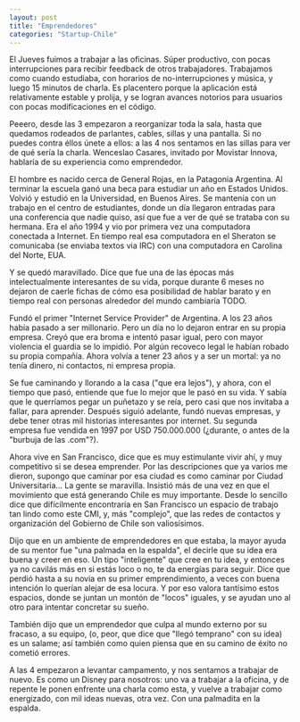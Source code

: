 ```yaml
---
layout: post
title: "Emprendedores"
categories: "Startup-Chile"
---
```


El Jueves fuimos a trabajar a las oficinas. Súper productivo, con pocas
interrupciones para recibir feedback de otros trabajadores. Trabajamos como
cuando estudiaba, con horarios de no-interrupciones y música, y luego 15
minutos de charla. Es placentero porque la aplicación está relativamente
estable y prolija, y se logran avances notorios para usuarios con pocas
modificaciones en el código.

Peeero, desde las 3 empezaron a reorganizar toda la sala, hasta que quedamos
rodeados de parlantes, cables, sillas y una pantalla. Si no puedes contra
éllos únete a ellos: a las 4 nos sentamos en las sillas para ver de qué sería
la charla. Wenceslao Casares, invitado por Movistar Innova, hablaría de su
experiencia como emprendedor.

El hombre es nacido cerca de General Rojas, en la Patagonia Argentina. Al
terminar la escuela ganó una beca para estudiar un año en Estados Unidos.
Volvió y estudió en la Universidad, en Buenos Aires. Se mantenía con un
trabajo en el centro de estudiantes, donde un día llegaron entradas para una
conferencia que nadie quiso, así que fue a ver de qué se trataba con su
hermana. Era el año 1994 y vio por primera vez una computadora conectada a
Internet. En tiempo real esa computadora en el Sheraton se comunicaba (se
enviaba textos via IRC) con una computadora en Carolina del Norte, EUA.

Y se quedó maravillado. Dice que fue una de las épocas más intelectualmente
interesantes de su vida, porque durante 6 meses no dejaron de caerle fichas de
cómo esa posibilidad de hablar barato y en tiempo real con personas alrededor
del mundo cambiaría TODO.

Fundó el primer "Internet Service Provider" de Argentina. A los 23 años había
pasado a ser millonario. Pero un día no lo dejaron entrar en su propia
empresa. Creyó que era broma e intentó pasar igual, pero con mayor violencia
el guardia se lo impidió. Por algún recoveco legal le habían robado su propia
compañía. Ahora volvía a tener 23 años y a ser un mortal: ya no tenía dinero,
ni contactos, ni empresa propia.

Se fue caminando y llorando a la casa ("que era lejos"), y ahora, con el
tiempo que pasó, entiende que fue lo mejor que le pasó en su vida. Y sabía que
le querríamos pegar un puñetazo y se reía, pero casi que nos invitaba a
fallar, para aprender. Después siguió adelante, fundó nuevas empresas, y debe
tener otras mil historias interesantes por internet. Su segunda empresa fue
vendida en 1997 por USD 750.000.000 (¿durante, o antes de la "burbuja de las
.com"?).

Ahora vive en San Francisco, dice que es muy estimulante vivir ahí, y muy
competitivo si se desea emprender. Por las descripciones que ya varios me
dieron, supongo que caminar por esa ciudad es como caminar por Ciudad
Universitaria... La gente se maravilla. Insistió más de una vez en que el
movimiento que está generando Chile es muy importante. Desde lo sencillo dice
que difícilmente encontraría en San Francisco un espacio de trabajo tan lindo
como este CMI, y, más "complejo", que las redes de contactos y organización
del Gobierno de Chile son valiosísimos.

Dijo que en un ambiente de emprendedores en que estaba, la mayor ayuda de su
mentor fue "una palmada en la espalda", el decirle que su idea era buena y
creer en eso. Un tipo "inteligente" que cree en tu idea, y entonces ya no
cavilás más en si estás loco o no, te da energías para seguir. Dice que perdió
hasta a su novia en su primer emprendimiento, a veces con buena intención lo
querían alejar de esa locura. Y por eso valora tantísimo estos espacios, donde
se juntan un montón de "locos" iguales, y se ayudan uno al otro para intentar
concretar su sueño.

También dijo que un emprendedor que culpa al mundo externo por su fracaso, a
su equipo, (o, peor, que dice que "llegó temprano" con su idea) es un salame;
así también como quien piensa que en su camino de éxito no cometió errores.

A las 4 empezaron a levantar campamento, y nos sentamos a trabajar de nuevo.
Es como un Disney para nosotros: uno va a trabajar a la oficina, y de repente
le ponen enfrente una charla como esta, y vuelve a trabajar como energizado,
con mil ideas nuevas, otra vez. Con una palmadita en la espalda.
